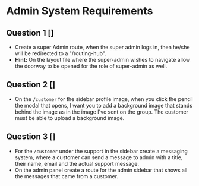 # Admin System Requirements

## Question 1 []

- Create a super Admin route, when the super admin logs in, then he/she will be redirected to a "/routing-hub".
- **Hint:** On the layout file where the super-admin wishes to navigate allow the doorway to be opened for the role of super-admin as well.

## Question 2 []

- On the `/customer` for the sidebar profile image, when you click the pencil the modal that opens, I want you to add a background image that stands behind the image as in the image I've sent on the group. The customer must be able to upload a background image.

## Question 3 []

- For the `/customer` under the support in the sidebar create a messaging system, where a customer can send a message to admin with a title, their name, email and the actual support message.
- On the admin panel create a route for the admin sidebar that shows all the messages that came from a customer.